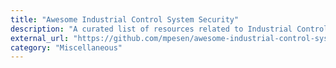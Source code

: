 ```yaml
---
title: "Awesome Industrial Control System Security"
description: "A curated list of resources related to Industrial Control System (ICS) security."
external_url: "https://github.com/mpesen/awesome-industrial-control-system-security"
category: "Miscellaneous"
---
```

